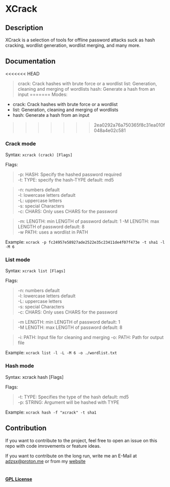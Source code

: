 # XCrack
## Description
XCrack is a selection of tools for offline password attacks suck as hash cracking, wordlist generation, wordlist merging, and many more.


## Documentation

<<<<<<< HEAD
>crack:  Crack hashes with brute force or a wordlist
>list:   Generation, cleaning and merging of wordlists 
>hash:   Generate a hash from an input
=======
Modes:  
* crack: Crack hashes with brute force or a wordlist
* list: Generation, cleaning and merging of wordlists
* hash: Generate a hash from an input
>>>>>>> 2ea0292a76a750365f8c31ea010f048a4e02c581


  
### Crack mode
Syntax: ``xcrack (crack) [Flags] ``
  
Flags:  
> -p:	HASH: Specify the hashed password required  
>	-t:	TYPE: specify the hash-TYPE default: md5  

>-n: 	numbers default  
>-l: 		lowercase letters default  
>-L: 	uppercase letters  
>-s: 	special Characters  
>-c: 	CHARS: Only uses CHARS for the password  
  
>-m:	LENGTH: min LENGTH of password default: 1 -M LENGTH: max LENGTH of password default: 8  
>-w 	PATH: uses a wordlist in PATH  

Example: ``xcrack -p fc24957e58927ade2522e35c23411de4f07f473e -t sha1 -l -M 6``
  
  
### List mode
Syntax: ``xcrack list [Flags] ``
  
Flags:  
>-n: 	numbers default  
>-l: 		lowercase letters default  
>-L: 	uppercase letters  
>-s: 	special Characters  
>-c: 	CHARS: Only uses CHARS for the password  
  
>-m 	LENGTH: min LENGTH of password default: 1  
>-M 	LENGTH: max LENGTH of password default: 8  
  
>-i: 		PATH: Input file for cleaning and merging
>-o:	PATH: Path for output file

Example: ``xcrack list -l -L -M 6 -o ./wordlist.txt``
  
### Hash mode
Syntax: xcrack hash [Flags]  
  
Flags:  
>-t: 	TYPE: Specifies the type of the hash default: md5  
>-p: 	STRING: Argument will be hashed with TYPE

Example: ``xcrack hash -f "xcrack" -t sha1``

##  Contribution
If you want to contribute to the project, feel free to open an issue on this repo with code imrovements or feature ideas. 

If you want to contribute on the long run, write me an E-Mail at adzsx@proton.me or from my [website](https://adzsx.github.io/#contact)

# 
#### [GPL License](https://choosealicense.com/licenses/gpl-3.0/)
